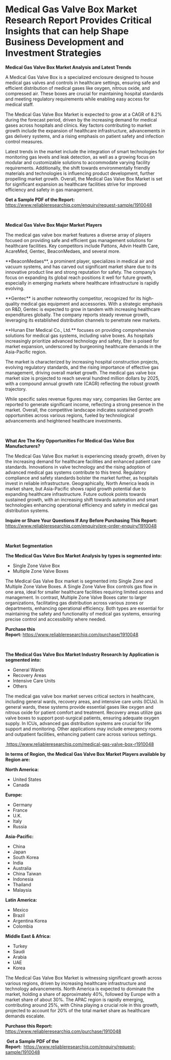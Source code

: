 <p><h1>Medical Gas Valve Box Market Research Report Provides Critical Insights that can help Shape Business Development and Investment Strategies</h1></p><p><strong>Medical Gas Valve Box Market Analysis and Latest Trends</strong></p>
<p><p>A Medical Gas Valve Box is a specialized enclosure designed to house medical gas valves and controls in healthcare settings, ensuring safe and efficient distribution of medical gases like oxygen, nitrous oxide, and compressed air. These boxes are crucial for maintaining hospital standards and meeting regulatory requirements while enabling easy access for medical staff. </p><p>The Medical Gas Valve Box Market is expected to grow at a CAGR of 8.2% during the forecast period, driven by the increasing demand for medical gases across hospitals and clinics. Key factors contributing to market growth include the expansion of healthcare infrastructure, advancements in gas delivery systems, and a rising emphasis on patient safety and infection control measures. </p><p>Latest trends in the market include the integration of smart technologies for monitoring gas levels and leak detection, as well as a growing focus on modular and customizable solutions to accommodate varying facility requirements. Additionally, the shift towards environmentally friendly materials and technologies is influencing product development, further propelling market growth. Overall, the Medical Gas Valve Box Market is set for significant expansion as healthcare facilities strive for improved efficiency and safety in gas management.</p></p>
<p><strong>Get a Sample PDF of the Report:&nbsp;</strong> <a href="https://www.reliableresearchiq.com/enquiry/request-sample/1910048?utm_campaign=3006&utm_medium=2&utm_source=Github&utm_content=ia&utm_term=13042025&utm_id=medical-gas-valve-box">https://www.reliableresearchiq.com/enquiry/request-sample/1910048</a></p>
<p>&nbsp;</p>
<p><strong>Medical Gas Valve Box Major Market Players</strong></p>
<p><p>The medical gas valve box market features a diverse array of players focused on providing safe and efficient gas management solutions for healthcare facilities. Key competitors include Pattons, Advin Health Care, AcareMed, Gentec, BeaconMedaes, and several more.</p><p>**BeaconMedaes**, a prominent player, specializes in medical air and vacuum systems, and has carved out significant market share due to its innovative product line and strong reputation for safety. The company’s focus on expanding its global reach positions it well for future growth, especially in emerging markets where healthcare infrastructure is rapidly evolving.</p><p>**Gentec** is another noteworthy competitor, recognized for its high-quality medical gas equipment and accessories. With a strategic emphasis on R&D, Gentec is expected to grow in tandem with increasing healthcare expenditures globally. The company reports steady revenue growth, leveraging its established distribution channels to penetrate new markets.</p><p>**Hunan Eter Medical Co., Ltd.** focuses on providing comprehensive solutions for medical gas systems, including valve boxes. As hospitals increasingly prioritize advanced technology and safety, Eter is poised for market expansion, underscored by burgeoning healthcare demands in the Asia-Pacific region.</p><p>The market is characterized by increasing hospital construction projects, evolving regulatory standards, and the rising importance of effective gas management, driving overall market growth. The medical gas valve box market size is projected to reach several hundred million dollars by 2025, with a compound annual growth rate (CAGR) reflecting the robust growth trajectory.</p><p>While specific sales revenue figures may vary, companies like Gentec are reported to generate significant income, reflecting a strong presence in the market. Overall, the competitive landscape indicates sustained growth opportunities across various regions, fueled by technological advancements and heightened healthcare investments.</p></p>
<p>&nbsp;</p>
<p><strong>What Are The Key Opportunities For Medical Gas Valve Box Manufacturers?</strong></p>
<p><p>The Medical Gas Valve Box market is experiencing steady growth, driven by the increasing demand for healthcare facilities and enhanced patient care standards. Innovations in valve technology and the rising adoption of advanced medical gas systems contribute to this trend. Regulatory compliance and safety standards bolster the market further, as hospitals invest in reliable infrastructure. Geographically, North America leads in market share, but Asia-Pacific shows rapid growth potential due to expanding healthcare infrastructure. Future outlook points towards sustained growth, with an increasing shift towards automation and smart technologies enhancing operational efficiency and safety in medical gas distribution systems.</p></p>
<p><strong>Inquire or Share Your Questions If Any Before Purchasing This Report:</strong> <a href="https://www.reliableresearchiq.com/enquiry/pre-order-enquiry/1910048?utm_campaign=3006&utm_medium=2&utm_source=Github&utm_content=ia&utm_term=13042025&utm_id=medical-gas-valve-box">https://www.reliableresearchiq.com/enquiry/pre-order-enquiry/1910048</a></p>
<p>&nbsp;</p>
<p><strong>Market Segmentation</strong></p>
<p><strong>The Medical Gas Valve Box Market Analysis by types is segmented into:</strong></p>
<p><ul><li>Single Zone Valve Box</li><li>Multiple Zone Valve Boxes</li></ul></p>
<p><p>The Medical Gas Valve Box market is segmented into Single Zone and Multiple Zone Valve Boxes. A Single Zone Valve Box controls gas flow in one area, ideal for smaller healthcare facilities requiring limited access and management. In contrast, Multiple Zone Valve Boxes cater to larger organizations, facilitating gas distribution across various zones or departments, enhancing operational efficiency. Both types are essential for maintaining the safety and functionality of medical gas systems, ensuring precise control and accessibility where needed.</p></p>
<p><strong>Purchase this Report:&nbsp;</strong><a href="https://www.reliableresearchiq.com/purchase/1910048?utm_campaign=3006&utm_medium=2&utm_source=Github&utm_content=ia&utm_term=13042025&utm_id=medical-gas-valve-box">https://www.reliableresearchiq.com/purchase/1910048</a></p>
<p>&nbsp;</p>
<p><strong>The Medical Gas Valve Box Market Industry Research by Application is segmented into:</strong></p>
<p><ul><li>General Wards</li><li>Recovery Areas</li><li>Intensive Care Units</li><li>Others</li></ul></p>
<p><p>The medical gas valve box market serves critical sectors in healthcare, including general wards, recovery areas, and intensive care units (ICUs). In general wards, these systems provide essential gases like oxygen and nitrous oxide for patient comfort and treatment. Recovery areas utilize gas valve boxes to support post-surgical patients, ensuring adequate oxygen supply. In ICUs, advanced gas distribution systems are crucial for life support and monitoring. Other applications may include emergency rooms and outpatient facilities, enhancing patient care across various settings.</p></p>
<p><a href="https://www.reliableresearchiq.com/medical-gas-valve-box-r1910048?utm_campaign=3006&utm_medium=2&utm_source=Github&utm_content=ia&utm_term=13042025&utm_id=medical-gas-valve-box">&nbsp;https://www.reliableresearchiq.com/medical-gas-valve-box-r1910048</a></p>
<p><strong>In terms of Region, the Medical Gas Valve Box Market Players available by Region are:</strong></p>
<p>
    <p> <strong> North America: </strong>
        <ul>
            <li>United States</li>
            <li>Canada</li>
        </ul>
        </p> 
    <p> <strong> Europe: </strong>
        <ul>
            <li>Germany</li>
            <li>France</li>
            <li>U.K.</li>
            <li>Italy</li>
            <li>Russia</li>
        </ul>
        </p> 
    <p> <strong> Asia-Pacific: </strong>
        <ul>
            <li>China</li>
            <li>Japan</li>
            <li>South Korea</li>
            <li>India</li>
            <li>Australia</li>
            <li>China Taiwan</li>
            <li>Indonesia</li>
            <li>Thailand</li>
            <li>Malaysia</li>
        </ul>
        </p> 
    <p> <strong> Latin America: </strong>
        <ul>
            <li>Mexico</li>
            <li>Brazil</li>
            <li>Argentina Korea</li>
            <li>Colombia</li>
        </ul>
        </p> 
    <p> <strong> Middle East & Africa: </strong>
        <ul>
            <li>Turkey</li>
            <li>Saudi</li>
            <li>Arabia</li>
            <li>UAE</li>
            <li>Korea</li>
        </ul>
    </p>
    </p>
<p><p>The Medical Gas Valve Box Market is witnessing significant growth across various regions, driven by increasing healthcare infrastructure and technology advancements. North America is expected to dominate the market, holding a share of approximately 40%, followed by Europe with a market share of about 30%. The APAC region is rapidly emerging, contributing around 25%, with China playing a crucial role in this growth, projected to account for 20% of the total market share as healthcare demands escalate.</p></p>
<p><strong>Purchase this Report: </strong><a href="https://www.reliableresearchiq.com/purchase/1910048?utm_campaign=3006&utm_medium=2&utm_source=Github&utm_content=ia&utm_term=13042025&utm_id=medical-gas-valve-box">https://www.reliableresearchiq.com/purchase/1910048</a></p>
<p>&nbsp;<strong>Get a Sample PDF of the Report:&nbsp;&nbsp;</strong><a href="https://www.reliableresearchiq.com/enquiry/request-sample/1910048?utm_campaign=3006&utm_medium=2&utm_source=Github&utm_content=ia&utm_term=13042025&utm_id=medical-gas-valve-box">https://www.reliableresearchiq.com/enquiry/request-sample/1910048</a></p>
<p><strong></strong></p>
<p><p></p><p></p><p></p></p>